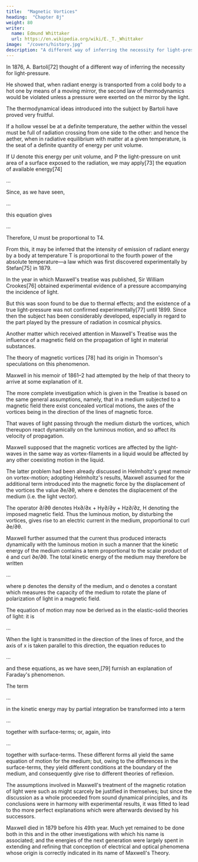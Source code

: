 ```yaml
---
title:  "Magnetic Vortices"
heading:  "Chapter 8j"
weight: 80
writer:
  name: Edmund Whittaker
  url: https://en.wikipedia.org/wiki/E._T._Whittaker
image:  "/covers/history.jpg"
description: "A different way of inferring the necessity for light-pressure was indicated in 1876 by A. Bartoli"
---
```



In 1876, A. Bartoli[72] thought of a different way of inferring the necessity for light-pressure.


He showed that, when radiant energy is transported from a cold body to a hot one by means of a moving mirror, the second law of thermodynamics would be violated unless a pressure were exerted on the mirror by the light.

The thermodynamical ideas introduced into the subject by Bartoli have proved very fruitful. 

If a hollow vessel be at a definite temperature, the aether within the vessel must be full of radiation crossing from one side to the other: and hence the aether, when in radiative equilibrium with matter at a given temperature, is the seat of a definite quantity of energy per unit volume.

If U denote this energy per unit volume, and P the light-pressure on unit area of a surface exposed to the radiation, we may apply[73] the equation of available energy[74]

...

Since, as we have seen,

...


this equation gives

...

Therefore, U must be proportional to T4. 

From this, it may be inferred that the intensity of emission of radiant energy by a body at temperature T is proportional to the fourth power of the absolute temperature—a law which was first discovered experimentally by Stefan[75] in 1879.

In the year in which Maxwell's treatise was published, Sir William Crookes[76] obtained experimental evidence of a pressure accompanying the incidence of light.

But this was soon found to be due to thermal effects; and the existence of a true light-pressure was not confirmed experimentally[77] until 1899. Since then the subject has been considerably developed, especially in regard to the part played by the pressure of radiation in cosmical physics.

Another matter which received attention in Maxwell's Treatise was the influence of a magnetic field on the propagation of light in material substances. 

The theory of magnetic vortices [78] had its origin in Thomson's speculations on this phenomenon.

Maxwell in his memoir of 1861–2 had attempted by the help of that theory to arrive at some explanation of it.

The more complete investigation which is given in the Treatise is based on the same general assumptions, namely, that in a medium subjected to a magnetic field there exist concealed vortical motions, the axes of the vortices being in the direction of the lines of magnetic force.

That waves of light passing through the medium disturb the vortices, which thereupon react dynamically on the luminous motion, and so affect its velocity of propagation.

<!-- The manner of this dynamical interaction must now be more closely examined. -->

Maxwell supposed that the magnetic vortices are affected by the light-waves in the same way as vortex-filaments in a liquid would be affected by any other coexisting motion in the liquid. 

The latter problem had been already discussed in Helmholtz's great memoir on vortex-motion; adopting Helmholtz's results, Maxwell assumed for the additional term introduced into the magnetic force by the displacement of the vortices the value ∂e/∂θ, where e denotes the displacement of the medium (i.e. the light vector). 

The operator ∂/∂θ denotes Hx∂/∂x + Hy∂/∂y + Hz∂/∂z, H denoting the imposed magnetic field. Thus the luminous motion, by disturbing the vortices, gives rise to an electric current in the medium, proportional to curl ∂e/∂θ.

Maxwell further assumed that the current thus produced interacts dynamically with the luminous motion in such a manner that the kinetic energy of the medium contains a term proportional to the scalar product of ė and curl ∂e/∂θ. The total kinetic energy of the medium may therefore be written

...

where p denotes the density of the medium, and o denotes a constant which measures the capacity of the medium to rotate the plane of polarization of light in a magnetic field.

The equation of motion may now be derived as in the elastic-solid theories of light: it is

...

When the light is transmitted in the direction of the lines of force, and the axis of x is taken parallel to this direction, the equation reduces to

...

and these equations, as we have seen,[79] furnish an explanation of Faraday's phenomenon.


The term

...

in the kinetic energy may by partial integration be transformed into a term

...

together with surface-terms; or, again, into

...


together with surface-terms. These different forms all yield the same equation of motion for the medium; but, owing to the differences in the surface-terms, they yield different conditions at the boundary of the medium, and consequently give rise to different theories of reflexion.

The assumptions involved in Maxwell's treatment of the magnetic rotation of light were such as might scarcely be justified in themselves; but since the discussion as a whole proceeded from sound dynamical principles, and its conclusions were in harmony with experimental results, it was fitted to lead to tho more perfect explanations which were afterwards devised by his successors.

Maxwell died in 1879 before his 49th year. Much yet remained to be done both in this and in the other investigations with which his name is associated; and the energies of the next generation were largely spent in extending and refining that conception of electrical and optical phenomena whose origin is correctly indicated in its name of Maxwell's Theory.

